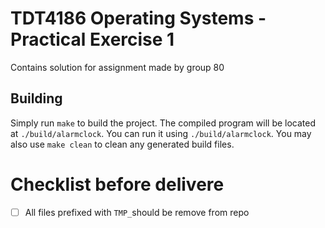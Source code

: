# TDT4186 Operating Systems - Practical Exercise 1

Contains solution for assignment made by group 80

## Building

Simply run `make` to build the project. The compiled program will be located at `./build/alarmclock`. You can run it using `./build/alarmclock`. You may also use `make clean` to clean any generated build files.

# Checklist before delivere
- [ ] All files prefixed with ```TMP_```should be remove from repo
